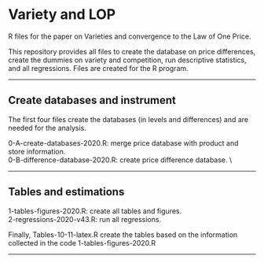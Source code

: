 # Variety and LOP

R files for the paper on Varieties and convergence to the Law of One Price.

This repository provides all files to create the database on price differences, create the dummies on variety and competition, run descriptive statistics, and all regressions. Files are created for the R program.

--------------------- 

## Create databases and instrument

The first four files create the databases (in levels and differences) and are needed for the analysis.

0-A-create-databases-2020.R: merge price database with product and store information.\
0-B-difference-database-2020.R: create price difference database. \

--------------------- 

## Tables and estimations

1-tables-figures-2020.R: create all tables and figures. \
2-regressions-2020-v43.R: run all regressions.

Finally, Tables-10-11-latex.R create the tables based on the information collected in the code 1-tables-figures-2020.R

---------------------
